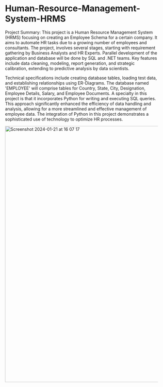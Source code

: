 # Human-Resource-Management-System-HRMS

Project Summary: This project is a Human Resource Management System (HRMS) focusing on creating an Employee Schema for a certain company. It aims to automate HR tasks due to a growing number of employees and consultants. The project, involves several stages, starting with requirement gathering by Business Analysts and HR Experts. Parallel development of the application and database will be done by SQL and .NET teams. Key features include data cleaning, modeling, report generation, and strategic calibration, extending to predictive analysis by data scientists.

Technical specifications include creating database tables, loading test data, and establishing relationships using ER-Diagrams. The database named 'EMPLOYEE' will comprise tables for Country, State, City, Designation, Employee Details, Salary, and Employee Documents. A specialty in this project is that it incorporates Python for writing and executing SQL queries. This approach significantly enhanced the efficiency of data handling and analysis, allowing for a more streamlined and effective management of employee data. The integration of Python in this project demonstrates a sophisticated use of technology to optimize HR processes.

<img width="843" alt="Screenshot 2024-01-21 at 16 07 17" src="https://github.com/YasmineJiang/Human-Resource-Management-System-HRMS-/assets/124627556/09973384-519c-452b-87c0-71835f902d2d">
